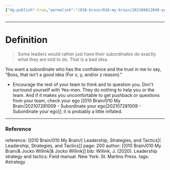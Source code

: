 ```yaml
---
{"dg-publish":true,"permalink":"/010-brain/010-my-brain/202108012048-yes-men/","created":"2021-08-01T20:48:28.000-04:00","updated":"2025-03-20T23:36:36.000-04:00"}
---
```


---

# Definition
> Some leaders would rather just have their subordinates do exactly what they are told to do. That is a bad idea.

You want a subordinate who has the confidence and the trust in me to say, "Boss, that isn't a good idea (For x, y, and/or z reason)."

-   Encourage the rest of your team to think and to question you. Don't surround yourself with Yes-men. They do nothing to help you or the team. And if it makes you uncomfortable to get pushback or questions from your team, check your ego [[010 Brain/010 My Brain/202107281009 - Subordinate your ego\|202107281009 - Subordinate your ego]]; it is probably a little inflated.

---

### Reference
reference: [[010 Brain/010 My Brain/{ Leadership, Strategies, and Tactics\|{ Leadership, Strategies, and Tactics]]
page: 200
author: [[010 Brain/010 My Brain/& Jocko Willink\|& Jocko Willink]]
bib: Willink, J. (2020). Leadership strategy and tactics: Field manual. New York: St. Martins Press.
tags: #strategy 